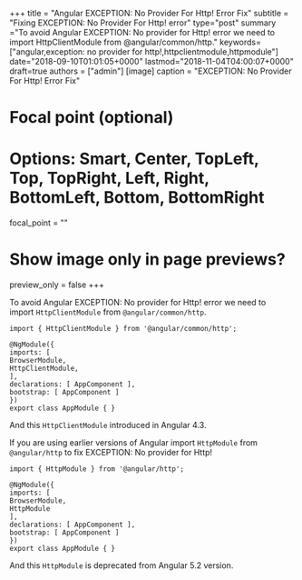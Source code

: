 +++
title = "Angular EXCEPTION: No Provider For Http! Error Fix"
subtitle = "Fixing EXCEPTION: No Provider For Http! error"
type="post"
summary ="To avoid Angular EXCEPTION: No provider for Http! error we need to import HttpClientModule from @angular/common/http."
keywords=["angular,exception: no provider for http!,httpclientmodule,httpmodule"]
date="2018-09-10T01:01:05+0000"
lastmod="2018-11-04T04:00:07+0000"
draft=true
authors = ["admin"]
[image]
  caption = "EXCEPTION: No Provider For Http! Error Fix"

  # Focal point (optional)
  # Options: Smart, Center, TopLeft, Top, TopRight, Left, Right, BottomLeft, Bottom, BottomRight
  focal_point = ""

  # Show image only in page previews?
  preview_only = false
+++

To avoid Angular EXCEPTION: No provider for Http! error we need to import `HttpClientModule` from `@angular/common/http`.

```
import { HttpClientModule } from '@angular/common/http';

@NgModule({
imports: [
BrowserModule,
HttpClientModule,
],
declarations: [ AppComponent ],
bootstrap: [ AppComponent ]
})
export class AppModule { }
```

And this `HttpClientModule` introduced in Angular 4.3.

If you are using earlier versions of Angular import `HttpModule` from `@angular/http` to fix EXCEPTION: No provider for Http!

```
import { HttpModule } from '@angular/http';

@NgModule({
imports: [
BrowserModule,
HttpModule
],
declarations: [ AppComponent ],
bootstrap: [ AppComponent ]
})
export class AppModule { }
```

And this `HttpModule` is deprecated from Angular 5.2 version.